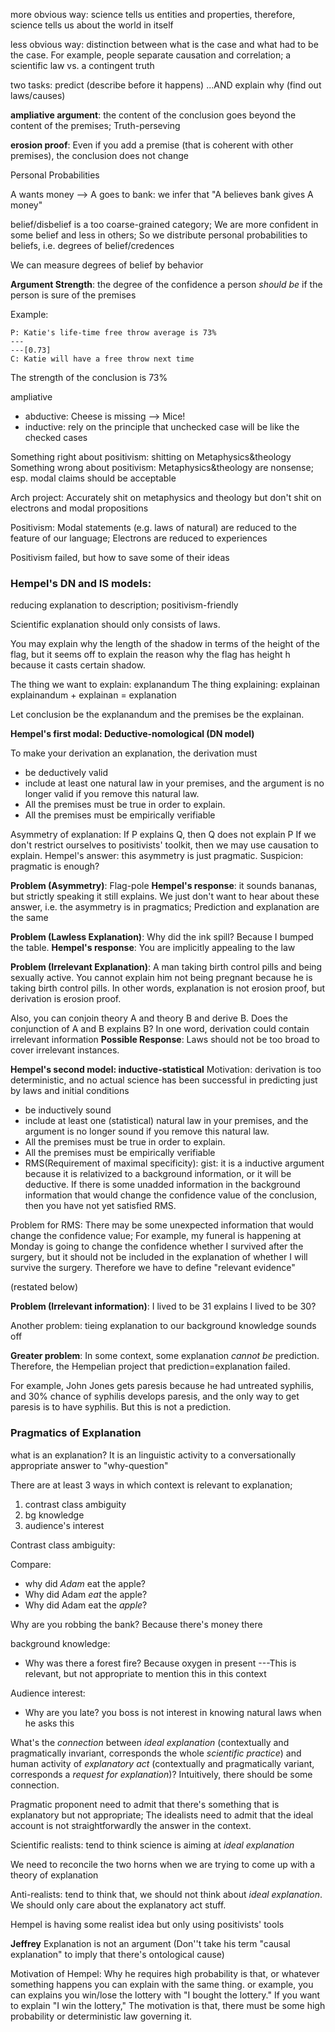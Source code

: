 more obvious way: science tells us entities and properties, therefore, science tells us about the world in itself

less obvious way: distinction between what is the case and what had to be the case. For example, people separate causation and correlation; a scientific law vs. a contingent truth

two tasks: predict (describe before it happens) ...AND explain why (find out laws/causes)

**ampliative argument**: the content of the conclusion goes beyond the content of the premises; Truth-perseving

**erosion proof**: Even if you add a premise (that is coherent with other premises), the conclusion does not change

Personal Probabilities

A wants money --> A goes to bank: we infer that "A believes bank gives A money"

belief/disbelief is a too coarse-grained category; We are more confident in some belief and less in others; So we distribute personal probabilities to beliefs, i.e. degrees of belief/credences

We can measure degrees of belief by behavior


**Argument Strength**: the degree of the confidence a person *should be* if the person is sure of the premises

Example: 
```
P: Katie's life-time free throw average is 73%
---
---[0.73]
C: Katie will have a free throw next time
```


The strength of the conclusion is 73% 

ampliative
- abductive: Cheese is missing --> Mice!
- inductive: rely on the principle that unchecked case will be like the checked cases

Something right about positivism: shitting on Metaphysics&theology
Something wrong about positivism: Metaphysics&theology are nonsense; esp. modal claims should be acceptable

Arch project: Accurately shit on metaphysics and theology but don't shit on electrons and modal propositions

Positivism:
Modal statements (e.g. laws of natural) are reduced to the feature of our language; 
Electrons are reduced to experiences

Positivism failed, but how to save some of their ideas


### Hempel's DN and IS models:

reducing explanation to description; positivism-friendly

Scientific explanation should only consists of laws.

You may explain why the length of the shadow in terms of the height of the flag, but it seems off to explain the reason why the flag has height h because it casts certain shadow.


The thing we want to explain: explanandum
The thing explaining: explainan
explainandum + explainan = explanation

Let conclusion be the explanandum and the premises be the explainan.

**Hempel's first modal: Deductive-nomological (DN model)**

To make your derivation an explanation, the derivation must
- be deductively valid
- include at least one natural law in your premises, and the argument is no longer valid if you remove this natural law.
- All the premises must be true in order to explain.
- All the premises must be empirically verifiable

Asymmetry of explanation: If P explains Q, then Q does not explain P
If we don't restrict ourselves to positivists' toolkit, then we may use causation to explain.
Hempel's answer: this asymmetry is just pragmatic.
Suspicion: pragmatic is enough?

**Problem (Asymmetry)**: Flag-pole 
**Hempel's response**: it sounds bananas, but strictly speaking it still explains. We just don't want to hear about these answer, i.e. the asymmetry is in pragmatics; Prediction and explanation are the same

**Problem (Lawless Explanation)**: Why did the ink spill? Because I bumped the table.
**Hempel's response**: You are implicitly appealing to the law

**Problem (Irrelevant Explanation)**: A man taking birth control pills and being sexually active. You cannot explain him not being pregnant because he is taking birth control pills. In other words, explanation is not erosion proof, but derivation is erosion proof.

Also, you can conjoin theory A and theory B and derive B. Does the conjunction of A and B explains B?
In one word, derivation could contain irrelevant information
**Possible Response**: Laws should not be too broad to cover irrelevant instances.

**Hempel's second model: inductive-statistical**
Motivation: derivation is too deterministic, and no actual science has been successful in predicting just by laws and initial conditions

- be inductively sound
- include at least one (statistical) natural law in your premises, and the argument is no longer sound if you remove this natural law.
- All the premises must be true in order to explain.
- All the premises must be empirically verifiable
- RMS(Requirement of maximal specificity): gist: it is a inductive argument because it is relativized to a background information, or it will be deductive. If there is some unadded information in the background information that would change the confidence value of the conclusion, then you have not yet satisfied RMS.

Problem for RMS: There may be some unexpected information that would change the confidence value; For example, my funeral is happening at Monday is going to change the confidence whether I survived after the surgery, but it should not be included in the explanation of whether I will survive the surgery. Therefore we have to define "relevant evidence"

(restated below)

**Problem (Irrelevant information)**: I lived to be 31 explains I lived to be 30?

Another problem: tieing explanation to our background knowledge sounds off


**Greater problem**: In some context, some explanation *cannot be* prediction. Therefore, the Hempelian project that prediction=explanation failed. 

For example, John Jones gets paresis because he had untreated syphilis, and 30% chance of syphilis develops paresis, and the only way to get paresis is to have syphilis. But this is not a prediction. 


### Pragmatics of Explanation

what is an explanation? It is an linguistic activity to a conversationally appropriate answer to "why-question"

There are at least 3 ways in which context is relevant to explanation;
1. contrast class ambiguity
2. bg knowledge
3. audience's interest

Contrast class ambiguity:

Compare: 

- why did *Adam* eat the apple? 
- Why did Adam *eat* the apple? 
- Why did Adam eat the *apple*?

Why are you robbing the bank?
Because there's money there

background knowledge:

- Why was there a forest fire? Because oxygen in present
---This is relevant, but not appropriate to mention this in this context

Audience interest:

- Why are you late? you boss is not interest in knowing natural laws when he asks this

What's the *connection* between *ideal explanation* (contextually and pragmatically invariant, corresponds the whole *scientific practice*) and human activity of *explanatory act* (contextually and pragmatically variant, corresponds a *request for explanation*)? Intuitively, there should be some connection.

Pragmatic proponent need to admit that there's something that is explanatory but not appropriate; The idealists need to admit that the ideal account is not straightforwardly the answer in the context.

Scientific realists: tend to think science is aiming at *ideal explanation*

We need to reconcile the two horns when we are trying to come up with a theory of explanation

Anti-realists: tend to think that, we should not think about *ideal explanation*. We should only care about the explanatory act stuff.

Hempel is having some realist idea but only using positivists' tools

**Jeffrey** Explanation is not an argument (Don''t take his term "causal explanation" to imply that there's ontological cause)

Motivation of Hempel: Why he requires high probability is that, or whatever something happens you can explain with the same thing. or example, you can explains you win/lose the lottery with "I bought the lottery." If you want to explain "I win the lottery," The motivation is that, there must be some high probability or deterministic law governing it.